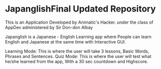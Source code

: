 # JapanglishFinal Updated Repository
This is an Application Developed by Animatic's Hacker. under the class of AppDev administered by Sir Don-don Albay


Japanglish is a Japanese - English Learning app where People can learn English and Japanese at the same time
with Interactive GUI.

Learning Mode: This is where the user will take 3 lessons, Basic Words, Phrases and Sentences.
Quiz Mode: This is where the user will test what he/she learned from the app, With a 30 sec countdown and Highscore.




